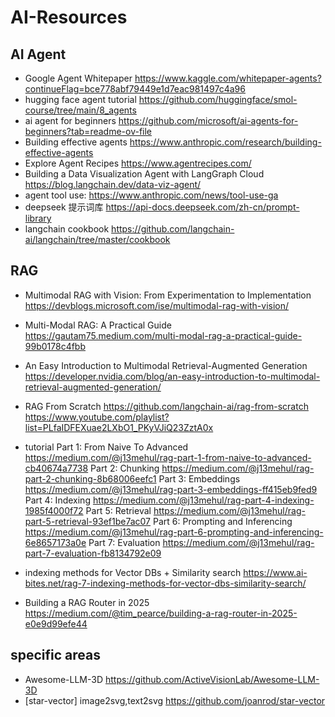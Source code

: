 # AI-Resources

## AI Agent
* Google Agent Whitepaper  https://www.kaggle.com/whitepaper-agents?continueFlag=bce778abf79449e1d7eac981497c4a96
* hugging face agent tutorial  https://github.com/huggingface/smol-course/tree/main/8_agents
* ai agent for beginners https://github.com/microsoft/ai-agents-for-beginners?tab=readme-ov-file
* Building effective agents  https://www.anthropic.com/research/building-effective-agents
* Explore Agent Recipes  https://www.agentrecipes.com/
* Building a Data Visualization Agent with LangGraph Cloud   https://blog.langchain.dev/data-viz-agent/
* agent tool use: https://www.anthropic.com/news/tool-use-ga
* deepseek 提示词库 https://api-docs.deepseek.com/zh-cn/prompt-library
* langchain cookbook https://github.com/langchain-ai/langchain/tree/master/cookbook

## RAG
* Multimodal RAG with Vision: From Experimentation to Implementation https://devblogs.microsoft.com/ise/multimodal-rag-with-vision/
* Multi-Modal RAG: A Practical Guide https://gautam75.medium.com/multi-modal-rag-a-practical-guide-99b0178c4fbb
* An Easy Introduction to Multimodal Retrieval-Augmented Generation https://developer.nvidia.com/blog/an-easy-introduction-to-multimodal-retrieval-augmented-generation/
* RAG From Scratch https://github.com/langchain-ai/rag-from-scratch   https://www.youtube.com/playlist?list=PLfaIDFEXuae2LXbO1_PKyVJiQ23ZztA0x
* tutorial
  Part 1: From Naive To Advanced  https://medium.com/@j13mehul/rag-part-1-from-naive-to-advanced-cb40674a7738
  Part 2: Chunking https://medium.com/@j13mehul/rag-part-2-chunking-8b68006eefc1
  Part 3: Embeddings  https://medium.com/@j13mehul/rag-part-3-embeddings-ff415eb9fed9
  Part 4: Indexing https://medium.com/@j13mehul/rag-part-4-indexing-1985f4000f72
  Part 5: Retrieval https://medium.com/@j13mehul/rag-part-5-retrieval-93ef1be7ac07
  Part 6: Prompting and Inferencing https://medium.com/@j13mehul/rag-part-6-prompting-and-inferencing-6e8657173a0e
  Part 7: Evaluation https://medium.com/@j13mehul/rag-part-7-evaluation-fb8134792e09
  
* indexing methods for Vector DBs + Similarity search  https://www.ai-bites.net/rag-7-indexing-methods-for-vector-dbs-similarity-search/
* Building a RAG Router in 2025 https://medium.com/@tim_pearce/building-a-rag-router-in-2025-e0e9d99efe44
  
  
## specific areas
* Awesome-LLM-3D  https://github.com/ActiveVisionLab/Awesome-LLM-3D
* [star-vector]  image2svg,text2svg  https://github.com/joanrod/star-vector


